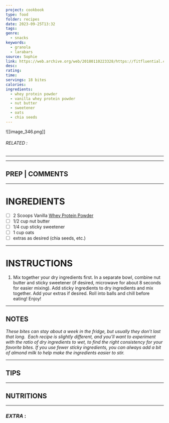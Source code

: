 ```yaml
---
project: cookbook
type: food
folder: recipes
date: 2023-09-25T13:32
tags: 
genre:
  - snacks
keywords:
  - granola
  - larabars
source: Sophie
link: https://web.archive.org/web/20180110223328/https://fitfluential.com/how-to-make-protein-bites/
desc: 
rating: 
time: 
servings: 18 bites
calories: 
ingredients:
  - whey protein powder
  - vanilla whey protein powder
  - nut butter
  - sweetener
  - oats
  - chia seeds
---
```


![[image_346.png]]
###### *RELATED* : 
---


---
## PREP | COMMENTS



---
# INGREDIENTS

- [ ] 2 Scoops Vanilla [Whey Protein Powder](https://web.archive.org/web/20180110223328/http://tryabouttime.com/shop/2lb-whey-protein-isolate/)
- [ ] 1/2 cup nut butter
- [ ] 1/4 cup sticky sweetener
- [ ] 1 cup oats
- [ ] extras as desired (chia seeds, etc.)

---
# INSTRUCTIONS

1. Mix together your dry ingredients first. In a separate bowl, combine nut butter and sticky sweetener (if desired, microwave for about 8 seconds for easier mixing). Add sticky ingredients to dry ingredients and mix together. Add your extras if desired. Roll into balls and chill before eating! Enjoy!

---
## NOTES

_These bites can stay about a week in the fridge, but usually they don’t last that long.  Each recipe is slightly different, and you’ll want to experiment with the ratio of dry ingredients to wet, to find the right consistency for your favorite bites. If you use fewer sticky ingredients, you can always add a bit of almond milk to help make the ingredients easier to stir._

---
## TIPS



---
## NUTRITIONS



---
### *EXTRA* :



